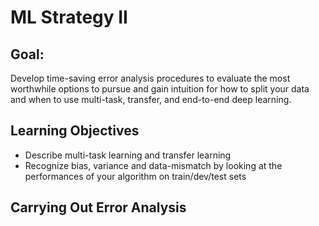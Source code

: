 # ML Strategy II

## Goal: 
Develop time-saving error analysis procedures to evaluate the most worthwhile options to pursue and gain intuition for how to split your data and when to use multi-task, transfer, and end-to-end deep learning.

## Learning Objectives
* Describe multi-task learning and transfer learning
* Recognize bias, variance and data-mismatch by looking at the performances of your algorithm on train/dev/test sets

## Carrying Out Error Analysis


